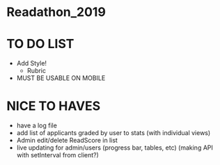 # Readathon_2019

# TO DO LIST
- Add Style!
    - Rubric
- MUST BE USABLE ON MOBILE

# NICE TO HAVES
- have a log file
- add list of applicants graded by user to stats (with individual views)
- Admin edit/delete ReadScore in list
- live updating for admin/users (progress bar, tables, etc) (making API with setInterval from client?)
